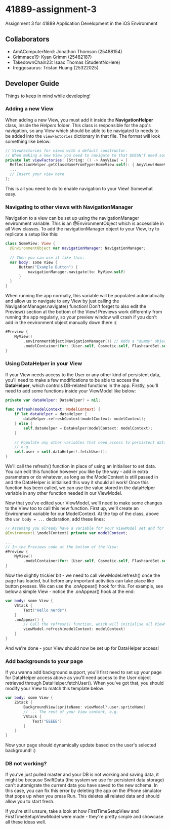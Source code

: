 # 41889-assignment-3
Assignment 3 for 41889 Application Development in the iOS Environment

## Collaborators
- AmAComputerNerd: Jonathon Thomson (25488154)
- Grimmace19: Kyan Grimm (25482187)
- TakedownChain23: Isaac Thomas (StudentNoHere)
- treggosaurus: Tristan Huang (25322025)

## Developer Guide
Things to keep in mind while developing!
### Adding a new View
When adding a new View, you must add it inside the <b>NavigationHelper</b> class, inside the <i>Helpers</i> folder. This class is responsible for the app's navigation, so any View which should be able to be navigated to needs to be added into the <code>viewFactories</code> dictionary in that file. The format will look something like below:
```swift
// ViewFactories for views with a default constructor.
// When making a new View you need to navigate to that DOESN'T need some kind of info passed to it, add it below:
private let viewFactories: [String: () -> AnyView] = [
  ReflectionHelper.getClassNameFromType(HomeView.self): { AnyView(HomeView()) },
  ...
  // Insert your view here
];
```
This is all you need to do to enable navigation to your View! Somewhat easy.

### Navigating to other views with NavigationManager
Navigation to a view can be set up using the navigationManager environment variable. This is an @EnvironmentObject which is accessible in all View classes. To add the navigationManager object to your View, try to replicate a setup like this:
```swift
class SomeView: View {
  @EnvironmentObject var navigationManager: NavigationManager;
  
  // Then you can use it like this:
  var body: some View {
      Button("Example Button") {
          navigationManager.navigate(to: MyView.self)
      }
  }
}
```
When running the app normally, this variable will be populated automatically and allow us to navigate to any View by just calling the NavigationManager.navigate() function! Don't forget to also edit the Preview() section at the bottom of the View! Previews work differently from running the app regularly, so your preview window will crash if you don't add in the environment object manually down there :(
```swift
#Preview {
    MyView()
        .environmentObject(NavigationManager()) // Adds a "dummy" object for NavigationManager()
        .modelContainer(for: [User.self, Cosmetic.self, FlashcardSet.self, Flashcard.self]) // Adds a "dummy" DB that doesn't contain any data, in cases the View depends on some DB data.
}
```

### Using DataHelper in your View
If your View needs access to the User or any other kind of persistent data, you'll need to make a few modifications to be able to access the <b>DataHelper</b>, which controls DB-related functions in the app. 
Firstly, you'll need to add some functions inside your ViewModel like below:
```swift
private var dataHelper: DataHelper? = nil;
    
func refresh(modelContext: ModelContext) {
    if let dataHelper = dataHelper {
        dataHelper.refreshContext(modelContext: modelContext);
    } else {
        self.dataHelper = DataHelper(modelContext: modelContext);
    }
    
    // Populate any other variables that need access to persistent data below
    // e.g.
    self.user = self.dataHelper!.fetchUser();
}
```
We'll call the refresh() function in place of using an initialiser to set data. You can edit this function however you like by the way - add in extra parameters or do whatever, as long as the ModelContext is still passed in and the DataHelper is initialised this way it should all work! Once this function has been called, we can use the value stored in the dataHelper variable in any other function needed in our ViewModel.

Now that you've edited your ViewModel, we'll need to make some changes to the View too to call this new function. First up, we'll create an Environment variable for our ModelContext. At the top of the class, above the `var body = ...` declaration, add these lines:
```swift
// Assuming you already have a variable for your ViewModel set and for NavigationManager, if necessary.
@Environment(.\modelContext) private var modelContext;

...
// In the Previews code at the bottom of the View:
#Preview {
    MyView()
        .modelContainer(for: [User.self, Cosmetic.self, FlashcardSet.self, Flashcard.self]) // This will ensure the Previews continue to work.
}
```
Now the slightly trickier bit - we need to call viewModel.refresh() once the page has loaded, but before any important activities can take place like button presses. We can use the .onAppear() hook for this. For example, see below a simple View - notice the .onAppear() hook at the end:
```swift
var body: some View {
    VStack {
        Text("Hello nerds")
    }
    .onAppear() {
        // Call the refresh() function, which will initialise all ViewModel variables and the DataHelper connection.
        viewModel.refresh(modelContext: modelContext)
    }
}
```
And we're done - your View should now be set up for DataHelper access!

### Add backgrounds to your page
If you wanna add background support, you'll first need to set up your page for DataHelper access above as you'll need access to the User object retrieved through DataHelper.fetchUser(). When you've got that, you should modify your View to match this template below:
```swift
var body: some View {
    ZStack {
        BackgroundView(spriteName: viewModel?.user.spriteName)
        // ... The rest of your View content, e.g.
        VStack {
            Text("EEEEE")
        }
    }
}
```
Now your page should dynamically update based on the user's selected background! :)

### DB not working?
If you've just pulled master and your DB is not working and saving data, it might be because SwiftData (the system we use for persistent data storage) can't automigrate the current data you have saved to the new schema. In this case, you can fix this error by deleting the app on the iPhone simulator that pops up when you press Run. This deletes all related data and should allow you to start fresh.

If you're still unsure, take a look at how FirstTimeSetupView and FirstTimeSetupViewModel were made - they're pretty simple and showcase all these ideas well.
